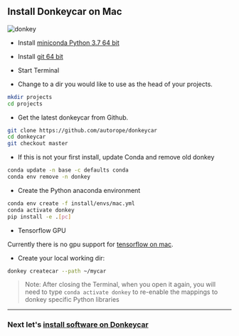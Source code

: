 ## Install Donkeycar on Mac

![donkey](/assets/logos/apple_logo.jpg)

* Install [miniconda Python 3.7 64 bit](https://conda.io/miniconda.html)

* Install [git 64 bit](https://www.atlassian.com/git/tutorials/install-git)

* Start Terminal

* Change to a dir you would like to use as the head of your projects.

```bash
mkdir projects
cd projects
```

* Get the latest donkeycar from Github.

```bash
git clone https://github.com/autorope/donkeycar
cd donkeycar
git checkout master
```

* If this is not your first install, update Conda and remove old donkey

```bash
conda update -n base -c defaults conda
conda env remove -n donkey
```

* Create the Python anaconda environment

```bash
conda env create -f install/envs/mac.yml
conda activate donkey
pip install -e .[pc]
```

* Tensorflow GPU

Currently there is no gpu support for [tensorflow on mac](https://www.tensorflow.org/install#install-tensorflow).

* Create your local working dir:

```bash
donkey createcar --path ~/mycar
```

> Note: After closing the Terminal, when you open it again, you will need to 
> type ```conda activate donkey``` to re-enable the mappings to donkey specific 
> Python libraries

----

### Next let's [install software on Donkeycar](/guide/install_software/#step-2-install-software-on-donkeycar)
